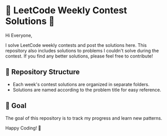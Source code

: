 # 🌟 LeetCode Weekly Contest Solutions 🌟

Hi Everyone,

I solve LeetCode weekly contests and post the solutions here. This repository also includes solutions to problems I couldn't solve during the contest. If you find any better solutions, please feel free to contribute!

## 📂 Repository Structure

- Each week's contest solutions are organized in separate folders.
- Solutions are named according to the problem title for easy reference.

## 🎯 Goal

The goal of this repository is to track my progress and learn new patterns.


Happy Coding! 🚀
